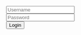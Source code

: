<form method="POST" action="http://127.0.0.1:8080/Login">
  <input type="text" name="username" placeholder="Username"><br>
  <input type="password" name="password" placeholder="Password"><br>
  <button type="submit">Login</button>
</form>
